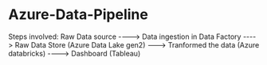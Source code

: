 # Azure-Data-Pipeline
Steps involved: 
Raw Data source ----> Data ingestion in Data Factory ----> Raw Data Store (Azure Data Lake gen2) ---> Tranformed the data (Azure databricks) ----> Dashboard (Tableau)

